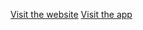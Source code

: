 [Visit the website](https://stage.d28j5d3xlsa2ms.amplifyapp.com/agent?utm_source=protean&utm_medium=social&utm_campaign=spring_sale&utm_content=ad_banner&utm_term=4555&paywall=true)
[Visit the app](https://stage.d2otz7rnfd0431.amplifyapp.com/dashboard)

